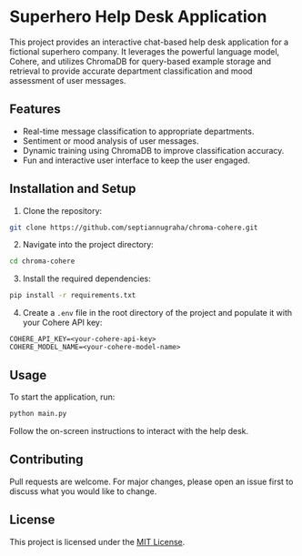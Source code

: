 # Superhero Help Desk Application
This project provides an interactive chat-based help desk application for a fictional superhero company. It leverages the powerful language model, Cohere, and utilizes ChromaDB for query-based example storage and retrieval to provide accurate department classification and mood assessment of user messages.

## Features
- Real-time message classification to appropriate departments.
- Sentiment or mood analysis of user messages.
- Dynamic training using ChromaDB to improve classification accuracy.
- Fun and interactive user interface to keep the user engaged.

## Installation and Setup

1. Clone the repository:

```bash
git clone https://github.com/septiannugraha/chroma-cohere.git
```

2. Navigate into the project directory:

```bash
cd chroma-cohere
```

3. Install the required dependencies:

```bash
pip install -r requirements.txt
```

4. Create a `.env` file in the root directory of the project and populate it with your Cohere API key:

```env
COHERE_API_KEY=<your-cohere-api-key>
COHERE_MODEL_NAME=<your-cohere-model-name>
```

## Usage

To start the application, run:

```bash
python main.py
```

Follow the on-screen instructions to interact with the help desk.

## Contributing

Pull requests are welcome. For major changes, please open an issue first to discuss what you would like to change.

## License

This project is licensed under the [MIT License](https://opensource.org/licenses/MIT).